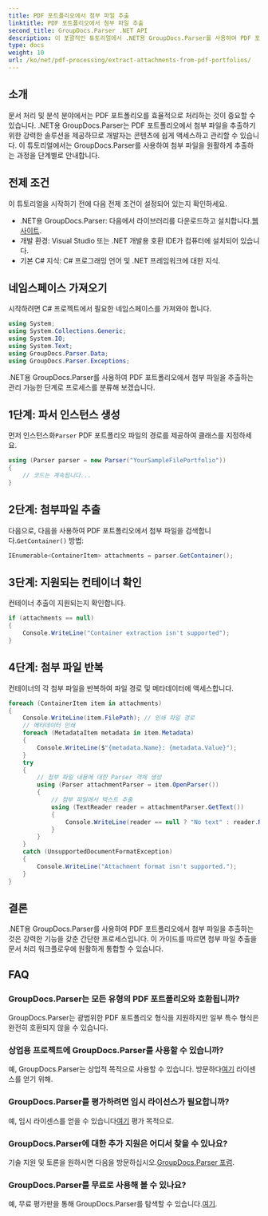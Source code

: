 ```yaml
---
title: PDF 포트폴리오에서 첨부 파일 추출
linktitle: PDF 포트폴리오에서 첨부 파일 추출
second_title: GroupDocs.Parser .NET API
description: 이 포괄적인 튜토리얼에서 .NET용 GroupDocs.Parser를 사용하여 PDF 포트폴리오에서 첨부 파일을 추출하는 방법을 알아보세요.
type: docs
weight: 10
url: /ko/net/pdf-processing/extract-attachments-from-pdf-portfolios/
---
```

## 소개
문서 처리 및 분석 분야에서는 PDF 포트폴리오를 효율적으로 처리하는 것이 중요할 수 있습니다. .NET용 GroupDocs.Parser는 PDF 포트폴리오에서 첨부 파일을 추출하기 위한 강력한 솔루션을 제공하므로 개발자는 콘텐츠에 쉽게 액세스하고 관리할 수 있습니다. 이 튜토리얼에서는 GroupDocs.Parser를 사용하여 첨부 파일을 원활하게 추출하는 과정을 단계별로 안내합니다.
## 전제 조건
이 튜토리얼을 시작하기 전에 다음 전제 조건이 설정되어 있는지 확인하세요.
-  .NET용 GroupDocs.Parser: 다음에서 라이브러리를 다운로드하고 설치합니다.[웹사이트](https://releases.groupdocs.com/parser/net/).
- 개발 환경: Visual Studio 또는 .NET 개발용 호환 IDE가 컴퓨터에 설치되어 있습니다.
- 기본 C# 지식: C# 프로그래밍 언어 및 .NET 프레임워크에 대한 지식.

## 네임스페이스 가져오기
시작하려면 C# 프로젝트에서 필요한 네임스페이스를 가져와야 합니다.
```csharp
using System;
using System.Collections.Generic;
using System.IO;
using System.Text;
using GroupDocs.Parser.Data;
using GroupDocs.Parser.Exceptions;
```
.NET용 GroupDocs.Parser를 사용하여 PDF 포트폴리오에서 첨부 파일을 추출하는 관리 가능한 단계로 프로세스를 분류해 보겠습니다.
## 1단계: 파서 인스턴스 생성
 먼저 인스턴스화`Parser` PDF 포트폴리오 파일의 경로를 제공하여 클래스를 지정하세요.
```csharp
using (Parser parser = new Parser("YourSampleFilePortfolio"))
{
    // 코드는 계속됩니다...
}
```
## 2단계: 첨부파일 추출
 다음으로, 다음을 사용하여 PDF 포트폴리오에서 첨부 파일을 검색합니다.`GetContainer()` 방법:
```csharp
IEnumerable<ContainerItem> attachments = parser.GetContainer();
```
## 3단계: 지원되는 컨테이너 확인
컨테이너 추출이 지원되는지 확인합니다.
```csharp
if (attachments == null)
{
    Console.WriteLine("Container extraction isn't supported");
}
```
## 4단계: 첨부 파일 반복
컨테이너의 각 첨부 파일을 반복하여 파일 경로 및 메타데이터에 액세스합니다.
```csharp
foreach (ContainerItem item in attachments)
{
    Console.WriteLine(item.FilePath); // 인쇄 파일 경로
    // 메타데이터 인쇄
    foreach (MetadataItem metadata in item.Metadata)
    {
        Console.WriteLine($"{metadata.Name}: {metadata.Value}");
    }
    try
    {
        // 첨부 파일 내용에 대한 Parser 객체 생성
        using (Parser attachmentParser = item.OpenParser())
        {
            // 첨부 파일에서 텍스트 추출
            using (TextReader reader = attachmentParser.GetText())
            {
                Console.WriteLine(reader == null ? "No text" : reader.ReadToEnd());
            }
        }
    }
    catch (UnsupportedDocumentFormatException)
    {
        Console.WriteLine("Attachment format isn't supported.");
    }
}
```

## 결론
.NET용 GroupDocs.Parser를 사용하여 PDF 포트폴리오에서 첨부 파일을 추출하는 것은 강력한 기능을 갖춘 간단한 프로세스입니다. 이 가이드를 따르면 첨부 파일 추출을 문서 처리 워크플로우에 원활하게 통합할 수 있습니다.

## FAQ
### GroupDocs.Parser는 모든 유형의 PDF 포트폴리오와 호환됩니까?
GroupDocs.Parser는 광범위한 PDF 포트폴리오 형식을 지원하지만 일부 특수 형식은 완전히 호환되지 않을 수 있습니다.
### 상업용 프로젝트에 GroupDocs.Parser를 사용할 수 있습니까?
 예, GroupDocs.Parser는 상업적 목적으로 사용할 수 있습니다. 방문하다[여기](https://purchase.groupdocs.com/buy) 라이센스를 얻기 위해.
### GroupDocs.Parser를 평가하려면 임시 라이선스가 필요합니까?
예, 임시 라이센스를 얻을 수 있습니다[여기](https://purchase.groupdocs.com/temporary-license/) 평가 목적으로.
### GroupDocs.Parser에 대한 추가 지원은 어디서 찾을 수 있나요?
 기술 지원 및 토론을 원하시면 다음을 방문하십시오.[GroupDocs.Parser 포럼](https://forum.groupdocs.com/c/parser/17).
### GroupDocs.Parser를 무료로 사용해 볼 수 있나요?
 예, 무료 평가판을 통해 GroupDocs.Parser를 탐색할 수 있습니다.[여기](https://releases.groupdocs.com/).